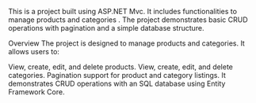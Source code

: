 This is a  project built using ASP.NET Mvc. It includes functionalities to manage products and categories . The project demonstrates basic CRUD operations with pagination and a simple database structure.

Overview
The project is designed to manage products and categories. It allows users to:

View, create, edit, and delete products.
View, create, edit, and delete categories.
Pagination support for product and category listings.
It demonstrates CRUD operations with an SQL database using Entity Framework Core.
